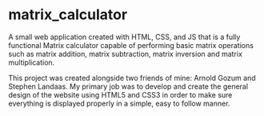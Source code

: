 # matrix_calculator

A small web application created with HTML, CSS, and JS that is a fully
functional Matrix calculator capable of performing basic matrix operations such as matrix
addition, matrix subtraction, matrix inversion and matrix multiplication.

This project was created alongside two friends of mine: Arnold Gozum and Stephen Landaas. My primary job was to develop and create the general design of the website using HTML5 and CSS3 in order to make sure everything is displayed properly in a simple, easy to follow manner.
